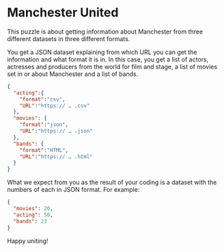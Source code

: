 # Manchester United

This puzzle is about getting information about Manchester from three different datasets in three different formats.

You get a JSON dataset explaining from which URL you can get the information and what format it is in. In this case, you get a list of actors, actresses and producers from the world for film and stage, a list of movies set in or about Manchester and a list of bands. 

```json
{
  "acting":{
    "format":"csv",
    "URL":"https:// … .csv"
  },
  "movies": {
    "format":"json",
    "URL":"https:// … .json"
  },
  "bands": {
    "format":"HTML",
    "URL":"https:// … .html"
  }
}  
```

What we expect from you as the result of your coding is a dataset with the numbers of each in JSON format. For example:

```json
{ 
  "movies": 20, 
  "acting": 50, 
  "bands": 23 
}
```

Happy uniting! 

